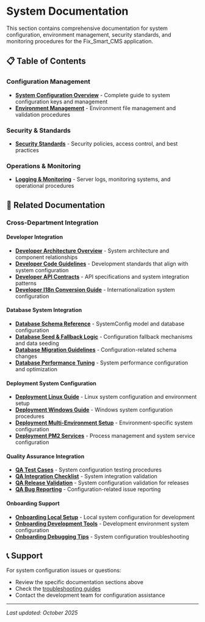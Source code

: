# System Documentation

This section contains comprehensive documentation for system configuration, environment management, security standards, and monitoring procedures for the Fix_Smart_CMS application.

## 📋 Table of Contents

### Configuration Management
- [**System Configuration Overview**](system_config_overview.md) - Complete guide to system configuration keys and management
- [**Environment Management**](env_management.md) - Environment file management and validation procedures

### Security & Standards
- [**Security Standards**](security_standards.md) - Security policies, access control, and best practices

### Operations & Monitoring
- [**Logging & Monitoring**](logging_monitoring.md) - Server logs, monitoring systems, and operational procedures

## 🔗 Related Documentation

### Cross-Department Integration

#### Developer Integration
- [**Developer Architecture Overview**](../Developer/architecture_overview.md) - System architecture and component relationships
- [**Developer Code Guidelines**](../Developer/code_guidelines.md) - Development standards that align with system configuration
- [**Developer API Contracts**](../Developer/api_contracts.md) - API specifications and system integration patterns
- [**Developer I18n Conversion Guide**](../Developer/i18n_conversion_guide.md) - Internationalization system configuration

#### Database System Integration
- [**Database Schema Reference**](../Database/schema_reference.md) - SystemConfig model and database configuration
- [**Database Seed & Fallback Logic**](../Database/seed_fallback_logic.md) - Configuration fallback mechanisms and data seeding
- [**Database Migration Guidelines**](../Database/migration_guidelines.md) - Configuration-related schema changes
- [**Database Performance Tuning**](../Database/performance_tuning.md) - System performance configuration and optimization

#### Deployment System Configuration
- [**Deployment Linux Guide**](../Deployment/linux_deployment.md) - Linux system configuration and environment setup
- [**Deployment Windows Guide**](../Deployment/windows_deployment.md) - Windows system configuration procedures
- [**Deployment Multi-Environment Setup**](../Deployment/multi_env_setup.md) - Environment-specific system configuration
- [**Deployment PM2 Services**](../Deployment/pm2_services.md) - Process management and system service configuration

#### Quality Assurance Integration
- [**QA Test Cases**](../QA/test_cases.md) - System configuration testing procedures
- [**QA Integration Checklist**](../QA/integration_checklist.md) - System integration validation
- [**QA Release Validation**](../QA/release_validation.md) - System configuration validation for releases
- [**QA Bug Reporting**](../QA/bug_reporting.md) - Configuration-related issue reporting

#### Onboarding Support
- [**Onboarding Local Setup**](../Onboarding/local_setup.md) - Local system configuration for development
- [**Onboarding Development Tools**](../Onboarding/development_tools.md) - Development environment system configuration
- [**Onboarding Debugging Tips**](../Onboarding/debugging_tips.md) - System configuration troubleshooting

## 📞 Support

For system configuration issues or questions:
- Review the specific documentation sections above
- Check the [troubleshooting guides](../Developer/README.md#troubleshooting)
- Contact the development team for configuration assistance

---

*Last updated: October 2025*